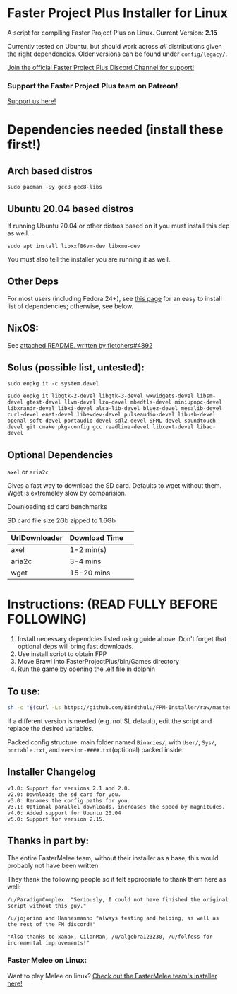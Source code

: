 # Faster Project Plus Installer for Linux

A script for compiling Faster Project Plus on Linux. Current Version: **2.15**

Currently tested on Ubuntu, but should work across *all* distributions given the right dependencies. Older versions can be found under `config/legacy/`.

[Join the official Faster Project Plus Discord Channel for support!](https://discord.gg/ZHYxnFp)


### Support the Faster Project Plus team on Patreon!
[Support us here!](https://www.patreon.com/FasterPM)


# Dependencies needed (install these first!)

## Arch based distros

`sudo pacman -Sy gcc8 gcc8-libs`

## Ubuntu 20.04 based distros
If running Ubuntu 20.04 or other distros based on it you must install this dep as well.

`sudo apt install libxxf86vm-dev libxmu-dev`

You must also tell the installer you are running it as well. 

## Other Deps

For most users (including Fedora 24+), see [this page](https://wiki.dolphin-emu.org/index.php?title=Building_Dolphin_on_Linux) for an easy to install list of dependencies; otherwise, see below.

## NixOS: 

See [attached README, written by fletchers#4892](../other_distros/NixOS/INSTALL.md)

## Solus (possible list, untested):

`sudo eopkg it -c system.devel`

`sudo eopkg it libgtk-2-devel libgtk-3-devel wxwidgets-devel libsm-devel gtest-devel llvm-devel lzo-devel mbedtls-devel miniupnpc-devel libxrandr-devel libxi-devel alsa-lib-devel bluez-devel mesalib-devel curl-devel enet-devel libevdev-devel pulseaudio-devel libusb-devel openal-soft-devel portaudio-devel sdl2-devel SFML-devel soundtouch-devel git cmake pkg-config gcc readline-devel libxext-devel libao-devel`

## Optional Dependencies

`axel` or `aria2c`

Gives  a fast way to download the SD card. 
Defaults to wget without them.
Wget is extremeley slow by comparision.


Downloading sd card benchmarks

SD card file size 2Gb zipped to 1.6Gb

| UrlDownloader | Download Time |   |
|---------------|---------------|---|
| axel          | 1-2 min(s)    |   |
| aria2c        | 3-4 mins      |   |
| wget          | 15-20 mins    |   |

# Instructions: (READ FULLY BEFORE FOLLOWING)

1. Install necessary dependcies listed using guide above. Don't forget that optional deps will bring fast downloads.
2. Use install script to obtain FPP
3. Move Brawl into FasterProjectPlus/bin/Games directory
4. Run the game by opening the .elf file in dolphin

## To use:

```sh
sh -c "$(curl -Ls https://github.com/Birdthulu/FPM-Installer/raw/master/setup)"
```

If a different version is needed (e.g. not SL default), edit the script and replace the desired variables.

Packed config structure: main folder named `Binaries/`, with  `User/`, `Sys/`, `portable.txt`, and `version-####.txt`(optional) packed inside.

## Installer Changelog
    v1.0: Support for versions 2.1 and 2.0.
    v2.0: Downloads the sd card for you.
    v3.0: Renames the config paths for you.
    V3.1: Optional parallel downloads, increases the speed by magnitudes.
    v4.0: Added support for Ubuntu 20.04
    v5.0: Support for version 2.15.

## Thanks in part by:

The entire FasterMelee team, without their installer as a base, this would probably not have been written.

They thank the following people so it felt appropriate to thank them here as well:

    /u/ParadigmComplex. "Seriously, I could not have finished the original script without this guy."

    /u/jojorino and Hannesmann: "always testing and helping, as well as the rest of the FM discord!"

    "Also thanks to xanax, CilanMan, /u/algebra123230, /u/folfess for incremental improvements!"

### Faster Melee on Linux:

Want to play Melee on linux?
[Check out the FasterMelee team's installer here!](https://github.com/FasterMelee/FasterMelee-installer)